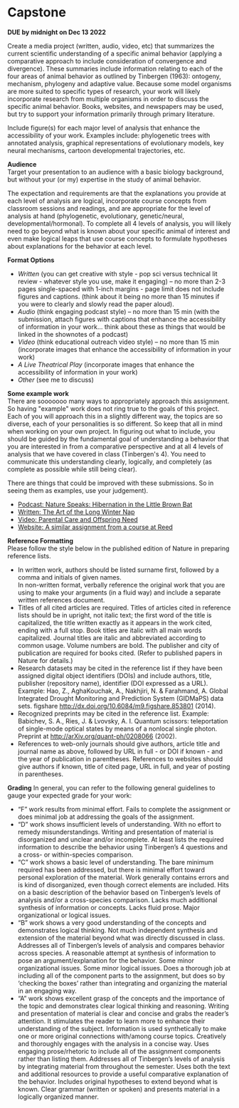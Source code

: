 # Capstone

**DUE by midnight on Dec 13 2022**

Create a media project (written, audio, video, etc) that summarizes the current scientific understanding of a specific animal behavior (applying a comparative approach to include consideration of convergence and divergence). These summaries include information relating to each of the four areas of animal behavior as outlined by Tinbergen (1963): ontogeny, mechanism, phylogeny and adaptive value. Because some model organisms are more suited to specific types of research, your work will likely incorporate research from multiple organisms in order to discuss the specific animal behavior. Books, websites, and newspapers may be used, but try to support your information primarily through primary literature.

Include figure(s) for each major level of analysis that enhance the accessibility of your work. Examples include: phylogenetic trees with annotated analysis, graphical representations of evolutionary models, key neural mechanisms, cartoon developmental trajectories, etc. 

**Audience**  
Target your presentation to an audience with a basic biology background, but without your (or my) expertise in the study of animal behavior.

The expectation and requirements are that the explanations you provide at each level of analysis are logical, incorporate course concepts from classroom sessions and readings, and are appropriate for the level of analysis at hand (phylogenetic, evolutionary, genetic/neural, developmental/hormonal). To complete all 4 levels of analysis, you will likely need to go beyond what is known about your specific animal of interest and even make logical leaps that use course concepts to formulate hypotheses about explanations for the behavior at each level.

**Format Options**  
- *Written* (you can get creative with style - pop sci versus technical lit review - whatever style you use, make it engaging) – no more than 2-3 pages single-spaced with 1-inch margins - page limit does not include figures and captions. (think about it being no more than 15 minutes if you were to clearly and slowly read the paper aloud).
- *Audio* (think engaging podcast style) – no more than 15 min (with the submission, attach figures with captions that enhance the accessibility of information in your work... think about these as things that would be linked in the shownotes of a podcast)
- *Video* (think educational outreach video style) – no more than 15 min (incorporate images that enhance the accessibility of information in your work)
- *A Live Theatrical Play* (incorporate images that enhance the accessibility of information in your work)
- *Other* (see me to discuss)

**Some example work**  
There are sooooooo many ways to appropriately approach this assignment. So having "example" work does not ring true to the goals of this project. Each of you will approach this in a slightly different way, the topics are so diverse, each of your personalities is so different. So keep that all in mind when working on your own project. In figuring out what to include, you should be guided by the fundamental goal of understanding a behavior that you are interested in from a comparative perspective and at all 4 levels of analysis that we have covered in class (Tinbergen's 4). You need to communicate this understanding clearly, logically, and completely (as complete as possible while still being clear).

There are things that could be improved with these submissions. So in seeing them as examples, use your judgement).

- [Podcast: Nature Speaks: Hibernation in the Little Brown Bat](https://anchor.fm/sophie-henderson8/episodes/Hibernation-in-the-Little-Brown-Bat-e1bovjo)
- [Written: The Art of the Long Winter Nap](https://drive.google.com/file/d/1AiJ1Wb6bkHB4pgL5iUP9iwEq9R7B_AiP/view?usp=sharing)
- [Video: Parental Care and Offspring Need](https://drive.google.com/file/d/1_kqKk8TBdpnOxK4wq8bnAvdiIMdbE0xm/view?usp=sharing)
- [Website: A similar assignment from a course at Reed](https://www.reed.edu/biology/professors/srenn/pages/teaching/web_2010/index.html)

**Reference Formatting**  
Please follow the style below in the published edition of Nature in preparing reference lists.  
- In written work, authors should be listed surname first, followed by a comma and initials of given names.  
In non-written format, verbally reference the original work that you are using to make your arguments (in a fluid way) and include a separate written references document.  
- Titles of all cited articles are required. Titles of articles cited in reference lists should be in upright, not italic text; the first word of the title is capitalized, the title written exactly as it appears in the work cited, ending with a full stop. Book titles are italic with all main words capitalized. Journal titles are italic and abbreviated according to common usage. Volume numbers are bold. The publisher and city of publication are required for books cited. (Refer to published papers in Nature for details.)  
- Research datasets may be cited in the reference list if they have been assigned digital object identifiers (DOIs) and include authors, title, publisher (repository name), identifier (DOI expressed as a URL). Example: Hao, Z., AghaKouchak, A., Nakhjiri, N. & Farahmand, A. Global Integrated Drought Monitoring and Prediction System (GIDMaPS) data sets. figshare http://dx.doi.org/10.6084/m9.figshare.853801 (2014).  
- Recognized preprints may be cited in the reference list. Example: Babichev, S. A., Ries, J. & Lvovsky, A. I. Quantum scissors: teleportation of single-mode optical states by means of a nonlocal single photon. Preprint at http://arXiv.org/quant-ph/0208066 (2002).  
- References to web-only journals should give authors, article title and journal name as above, followed by URL in full - or DOI if known - and the year of publication in parentheses. References to websites should give authors if known, title of cited page, URL in full, and year of posting in parentheses.


**Grading**
In general, you can refer to the following general guidelines to gauge your expected grade for your work:
- “F” work results from minimal effort. Fails to complete the assignment or does minimal job at addressing the goals of the assignment.
- “D” work shows insufficient levels of understanding. With no effort to remedy misunderstandings. Writing and presentation of material is disorganized and unclear and/or incomplete. At least lists the required information to describe the behavior using Tinbergen’s 4 questions and a cross- or within-species comparison.
- “C” work shows a basic level of understanding. The bare minimum required has been addressed, but there is minimal effort toward personal exploration of the material. Work generally contains errors and is kind of disorganized, even though correct elements are included. Hits on a basic description of the behavior based on Tinbergen’s levels of analysis and/or a cross-species comparison. Lacks much additional synthesis of information or concepts. Lacks fluid prose. Major organizational or logical issues.
- “B” work shows a very good understanding of the concepts and demonstrates logical thinking. Not much independent synthesis and extension of the material beyond what was directly discussed in class. Addresses all of Tinbergen’s levels of analysis and compares behavior across species. A reasonable attempt at synthesis of information to pose an argument/explanation for the behavior. Some minor organizational issues. Some minor logical issues. Does a thorough job at including all of the component parts to the assignment, but does so by ‘checking the boxes’ rather than integrating and organizing the material in an engaging way.
- “A” work shows excellent grasp of the concepts and the importance of the topic and demonstrates clear logical thinking and reasoning. Writing and presentation of material is clear and concise and grabs the reader’s attention. It stimulates the reader to learn more to enhance their understanding of the subject. Information is used synthetically to make one or more original connections with/among course topics. Creatively and thoroughly engages with the analysis in a concise way. Uses engaging prose/rhetoric to include all of the assignment components rather than listing them. Addresses all of Tinbergen’s levels of analysis by integrating material from throughout the semester. Uses both the text and additional resources to provide a useful comparative explanation of the behavior. Includes original hypotheses to extend beyond what is known. Clear grammar (written or spoken) and presents material in a logically organized manner. 
